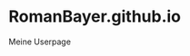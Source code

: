 # RomanBayer.github.io
Meine Userpage


<img source="https://studi-portal.hs-furtwangen.de/qisserver/images/hfu/ibau.jpg">
